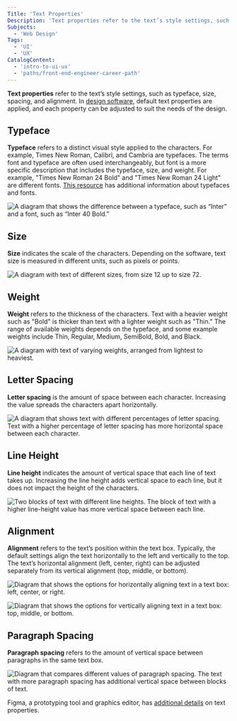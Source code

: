 ```yaml
---
Title: 'Text Properties'
Description: 'Text properties refer to the text’s style settings, such as typeface, size, spacing, and alignment.'
Subjects:
  - 'Web Design'
Tags:
  - 'UI'
  - 'UX'
CatalogContent:
  - 'intro-to-ui-ux'
  - 'paths/front-end-engineer-career-path'
---
```


**Text properties** refer to the text’s style settings, such as typeface, size, spacing, and alignment. In [design software](https://www.codecademy.com/resources/docs/uiux/design-software), default text properties are applied, and each property can be adjusted to suit the needs of the design.

## Typeface

**Typeface** refers to a distinct visual style applied to the characters. For example, Times New Roman, Calibri, and Cambria are typefaces. The terms font and typeface are often used interchangeably, but font is a more specific description that includes the typeface, size, and weight. For example, "Times New Roman 24 Bold" and "Times New Roman 24 Light" are different fonts. [This resource](https://www.editorx.com/shaping-design/article/typefaces-vs-fonts) has additional information about typefaces and fonts.

![A diagram that shows the difference between a typeface, such as “Inter” and a font, such as “Inter 40 Bold.” ](https://static-assets.codecademy.com/Courses/intro-to-ui-and-ux/docs/Text-Typeface-Font.png)

## Size

**Size** indicates the scale of the characters. Depending on the software, text size is measured in different units, such as pixels or points.

![A diagram with text of different sizes, from size 12 up to size 72.](https://static-assets.codecademy.com/Courses/intro-to-ui-and-ux/docs/Text-Size.png)

## Weight

**Weight** refers to the thickness of the characters. Text with a heavier weight such as "Bold" is thicker than text with a lighter weight such as "Thin." The range of available weights depends on the typeface, and some example weights include Thin, Regular, Medium, SemiBold, Bold, and Black.

![A diagram with text of varying weights, arranged from lightest to heaviest.](https://static-assets.codecademy.com/Courses/intro-to-ui-and-ux/docs/Text-Weight.png)

## Letter Spacing

**Letter spacing** is the amount of space between each character. Increasing the value spreads the characters apart horizontally.

![A diagram that shows text with different percentages of letter spacing. Text with a higher percentage of letter spacing has more horizontal space between each character.](https://static-assets.codecademy.com/Courses/intro-to-ui-and-ux/docs/Text-Character-spacing.png)

## Line Height

**Line height** indicates the amount of vertical space that each line of text takes up. Increasing the line height adds vertical space to each line, but it does not impact the height of the characters.

![Two blocks of text with different line heights. The block of text with a higher line-height value has more vertical space between each line.](https://static-assets.codecademy.com/Courses/intro-to-ui-and-ux/docs/Text-Line-Height.png)

## Alignment

**Alignment** refers to the text’s position within the text box. Typically, the default settings align the text horizontally to the left and vertically to the top. The text’s horizontal alignment (left, center, right) can be adjusted separately from its vertical alignment (top, middle, or bottom).

![Diagram that shows the options for horizontally aligning text in a text box: left, center, or right.](https://static-assets.codecademy.com/Courses/intro-to-ui-and-ux/docs/Text-Horizontal-Alignment.png)

![Diagram that shows the options for vertically aligning text in a text box: top, middle, or bottom.](https://static-assets.codecademy.com/Courses/intro-to-ui-and-ux/docs/Text-Vertical-Alignment.png)

## Paragraph Spacing

**Paragraph spacing** refers to the amount of vertical space between paragraphs in the same text box.

![Diagram that compares different values of paragraph spacing. The text with more paragraph spacing has additional vertical space between blocks of text.](​​https://static-assets.codecademy.com/Courses/intro-to-ui-and-ux/docs/Text-Paragraph-Spacing.png)

Figma, a prototyping tool and graphics editor, has [additional details](https://help.figma.com/hc/en-us/articles/360039956634-Explore-text-properties) on text properties.
